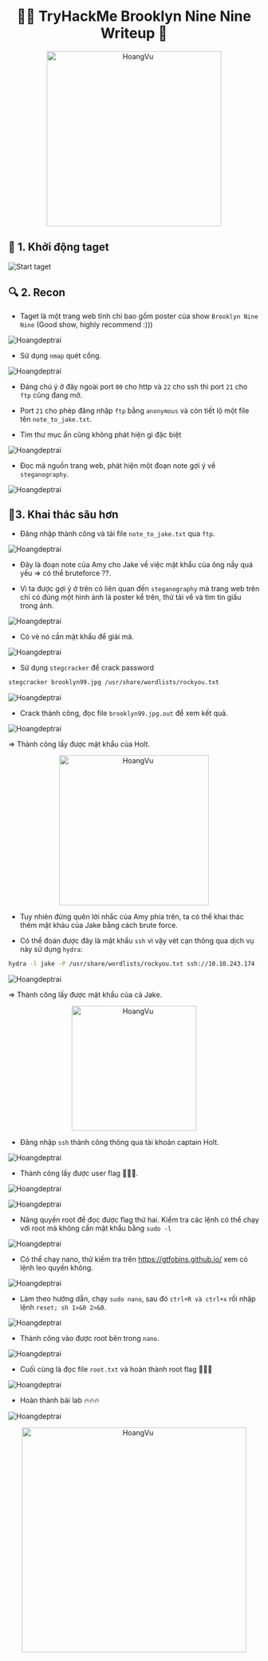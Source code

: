 <div align="center">
    <h1>👮‍♂️ TryHackMe Brooklyn Nine Nine Writeup 🔫</h1>
</div>
<p align="center">
  <img src="Images/meme2.jpg" alt="HoangVu" width="350"/>
</p>

## 🚀 1. Khởi động taget

![Start taget](Images/1.png)

## 🔍 2. Recon

- Taget là một trang web tĩnh chỉ bao gồm poster của show `Brooklyn Nine Nine` (Good show, highly recommend :)))

![Hoangdeptrai](Images/2.png)

- Sử dụng `nmap` quét cổng.

![Hoangdeptrai](Images/3.png)

- Đáng chú ý ở đây ngoài port `80` cho http và `22` cho ssh thì port `21` cho `ftp` cũng đang mở.
- Port `21` cho phép đăng nhập `ftp` bằng `anonymous` và còn tiết lộ một file tên `note_to_jake.txt`.

- Tìm thư mục ẩn cũng không phát hiện gì đặc biệt

![Hoangdeptrai](Images/6.png)

- Đoc mã nguồn trang web, phát hiện một đoạn note gợi ý về `steganography`.

![Hoangdeptrai](Images/4.png)

## 🔑3. Khai thác sâu hơn

- Đăng nhập thành công và tải file `note_to_jake.txt` qua `ftp`.

![Hoangdeptrai](Images/5.png)

- Đây là đoạn note của Amy cho Jake về việc mật khẩu của ông nầy quá yếu => có thể bruteforce ??.

- Vì ta được gợi ý ở trên có liên quan đến `steganography` mà trang web trên chỉ có đúng một hình ảnh là poster kể trên, thử tải về và tìm tin giấu trong ảnh.

![Hoangdeptrai](Images/7.png)

- Có vẻ nó cần mật khẩu để giải mã. 

![Hoangdeptrai](Images/8.png)

- Sử dụng `stegcracker` để crack password

```bash
stegcracker brooklyn99.jpg /usr/share/wordlists/rockyou.txt
```

![Hoangdeptrai](Images/9.png)

- Crack thành công, đọc file `brooklyn99.jpg.out` để xem kết quả.

![Hoangdeptrai](Images/10.png)

=> Thành công lấy được mật khẩu của Holt.


</div>
<p align="center">
  <img src="Images/meme4.png" alt="HoangVu" width="300"/>
</p>

- Tuy nhiên đừng quên lời nhắc của Amy phía trên, ta có thể khai thác thêm mật khảu của Jake bằng cách brute force.

- Có thể đoán được đây là mật khẩu `ssh` vì vậy vét cạn thông qua dịch vụ này sử dụng `hydra`:

```bash
hydra -l jake -P /usr/share/wordlists/rockyou.txt ssh://10.10.243.174 -V 
```

![Hoangdeptrai](Images/12.png)

=> Thành công lấy được mật khẩu của cả Jake.

</div>
<p align="center">
  <img src="Images/meme1.jpg" alt="HoangVu" width="250"/>
</p>

- Đăng nhập `ssh` thành công thông qua tài khoản captain Holt.

![Hoangdeptrai](Images/11.png)

- Thành công lấy được user flag 🚩🚩🚩.

![Hoangdeptrai](Images/13.png)

![Hoangdeptrai](Images/14.png)

- Nâng quyền root để đọc được flag thứ hai. Kiểm tra các lệnh có thể chạy với root mà không cần mật khẩu bằng `sudo -l`

![Hoangdeptrai](Images/15.png)

- Có thể chạy nano, thử kiếm tra trên https://gtfobins.github.io/ xem có lệnh leo quyền không.

![Hoangdeptrai](Images/16.png)

- Làm theo hướng dẫn, chạy `sudo nano`, sau đó `ctrl+R và ctrl+x` rồi nhập lệnh `reset; sh 1>&0 2>&0`.

![Hoangdeptrai](Images/17.png)

- Thành công vào được root bên trong `nano`.

![Hoangdeptrai](Images/18.png)

- Cuối cùng là đọc file `root.txt` và hoàn thành root flag 🚩🚩🚩

![Hoangdeptrai](Images/19.png)

- Hoàn thành bài lab 🔥🔥🔥

![Hoangdeptrai](Images/20.png)

</div>
<p align="center">
  <img src="Images/meme3.jpg" alt="HoangVu" width="450"/>
</p>
